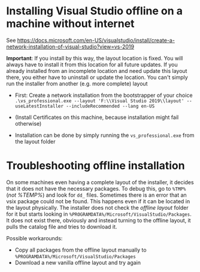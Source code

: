 Installing Visual Studio offline on a machine without internet
==============================
See https://docs.microsoft.com/en-US/visualstudio/install/create-a-network-installation-of-visual-studio?view=vs-2019

**Important**: If you install by this way, the layout location is fixed. You will always have to install it from this location for all future updates.
If you already installed from an incomplete location and need update this layout there, you either have to uninstall or update the location. You can't simply run the installer
from another (e.g. more complete) layout

* First: Create a network installation from the bootstrapper of your choice
  `.\vs_professional.exe --layout 'F:\\Visual Studio 2019\\layout' --useLatestInstaller --includeRecommended --lang en-US`
* (Install Certificates on this machine, because installation might fail otherwise)

* Installation can be done by simply running the `vs_professional.exe` from the layout folder

Troubleshooting offline installation
=================================
On some machines even having a complete layout of the installer, it decides that it does not have the necessary packages.
To debug this, go to `%TMP%` (*not %TEMP%*) and look for `dd_` files.
Sometimes there is an error that an vsix package could not be found. This happens even if it can be located in the layout physically.
The installer does not check the *offline layout* folder for it but starts looking in `%PROGRAMDATA%/Microsoft/VisualStudio/Packages`. 
It does not exist there, obviously and instead turning to the offline layout, it pulls the catalog file and tries to download it.

Possible workarounds:
* Copy all packages from the offline layout manually to `%PROGRAMDATA%/Microsoft/VisualStudio/Packages`
* Download a new vanilla offline layout and try again

